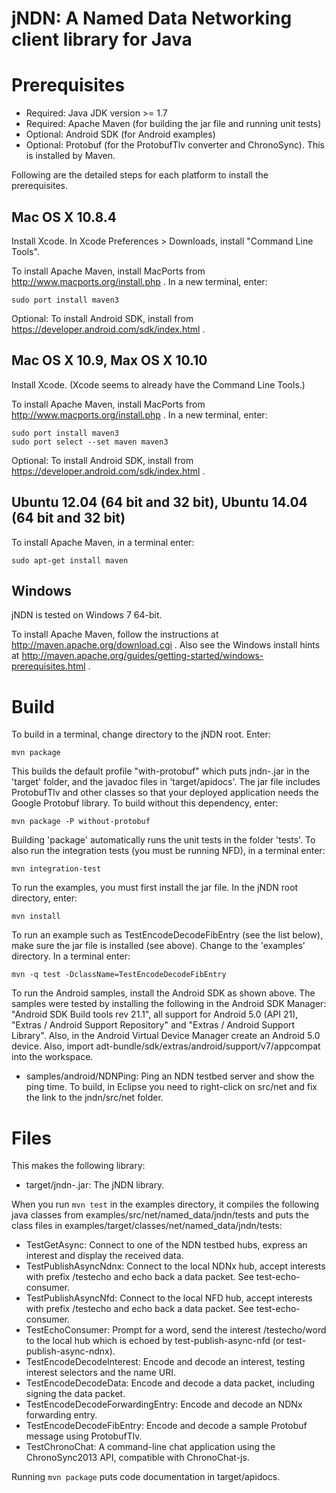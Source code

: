 jNDN:  A Named Data Networking client library for Java
======================================================

Prerequisites
=============

* Required: Java JDK version >= 1.7
* Required: Apache Maven (for building the jar file and running unit tests)
* Optional: Android SDK (for Android examples)
* Optional: Protobuf (for the ProtobufTlv converter and ChronoSync). This is
  installed by Maven.

Following are the detailed steps for each platform to install the prerequisites.

## Mac OS X 10.8.4
Install Xcode.
In Xcode Preferences > Downloads, install "Command Line Tools".

To install Apache Maven, install MacPorts from http://www.macports.org/install.php .
In a new terminal, enter:

    sudo port install maven3

Optional: To install Android SDK, install from https://developer.android.com/sdk/index.html .

## Mac OS X 10.9, Max OS X 10.10
Install Xcode.  (Xcode seems to already have the Command Line Tools.)

To install Apache Maven, install MacPorts from http://www.macports.org/install.php .
In a new terminal, enter:

    sudo port install maven3
    sudo port select --set maven maven3

Optional: To install Android SDK, install from https://developer.android.com/sdk/index.html .

## Ubuntu 12.04 (64 bit and 32 bit), Ubuntu 14.04 (64 bit and 32 bit)
To install Apache Maven, in a terminal enter:

    sudo apt-get install maven

## Windows
jNDN is tested on Windows 7 64-bit.

To install Apache Maven, follow the instructions at http://maven.apache.org/download.cgi .
Also see the Windows install hints at
http://maven.apache.org/guides/getting-started/windows-prerequisites.html .

Build
=====

To build in a terminal, change directory to the jNDN root.  Enter:

    mvn package

This builds the default profile "with-protobuf" which puts jndn-<version>.jar in the 'target'
folder, and the javadoc files in 'target/apidocs'. The jar file includes ProtobufTlv and
other classes so that your deployed application needs the Google Protobuf library.
To build without this dependency, enter:

    mvn package -P without-protobuf

Building 'package' automatically runs the unit tests in the folder 'tests'. To also
run the integration tests (you must be running NFD), in a terminal enter:

    mvn integration-test

To run the examples, you must first install the jar file. In the jNDN root directory, enter:

    mvn install

To run an example such as TestEncodeDecodeFibEntry (see the list below), make sure the jar file
is installed (see above). Change to the 'examples' directory. In a terminal enter:

    mvn -q test -DclassName=TestEncodeDecodeFibEntry

To run the Android samples, install the Android SDK as shown above. The samples
were tested by installing the following in the Android SDK Manager:
"Android SDK Build tools rev 21.1", all support for Android 5.0 (API 21),
"Extras / Android Support Repository" and "Extras / Android Support Library".
Also, in the Android Virtual Device Manager create an Android 5.0 device. Also,
import adt-bundle/sdk/extras/android/support/v7/appcompat into the workspace.

* samples/android/NDNPing: Ping an NDN testbed server and show the ping time.  To build, in Eclipse you need to right-click on src/net and fix the link to the jndn/src/net folder.

Files
=====
This makes the following library:

* target/jndn-<version>.jar: The jNDN library.

When you run `mvn test` in the examples directory, it compiles the following java classes
from examples/src/net/named_data/jndn/tests and puts the class files in
examples/target/classes/net/named_data/jndn/tests:

* TestGetAsync: Connect to one of the NDN testbed hubs, express an interest and display the received data.
* TestPublishAsyncNdnx: Connect to the local NDNx hub, accept interests with prefix /testecho and echo back a data packet. See test-echo-consumer.
* TestPublishAsyncNfd: Connect to the local NFD hub, accept interests with prefix /testecho and echo back a data packet. See test-echo-consumer.
* TestEchoConsumer: Prompt for a word, send the interest /testecho/word to the local hub which is echoed by test-publish-async-nfd (or test-publish-async-ndnx).
* TestEncodeDecodeInterest: Encode and decode an interest, testing interest selectors and the name URI.
* TestEncodeDecodeData: Encode and decode a data packet, including signing the data packet.
* TestEncodeDecodeForwardingEntry: Encode and decode an NDNx forwarding entry.
* TestEncodeDecodeFibEntry: Encode and decode a sample Protobuf message using ProtobufTlv.
* TestChronoChat: A command-line chat application using the ChronoSync2013 API, compatible with ChronoChat-js.

Running `mvn package` puts code documentation in target/apidocs.
